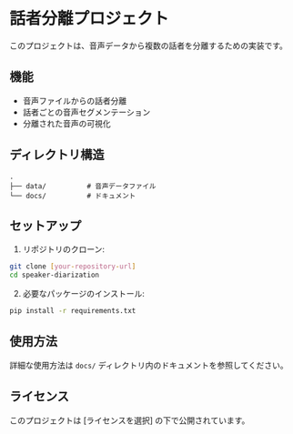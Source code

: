 # 話者分離プロジェクト

このプロジェクトは、音声データから複数の話者を分離するための実装です。

## 機能

- 音声ファイルからの話者分離
- 話者ごとの音声セグメンテーション
- 分離された音声の可視化

## ディレクトリ構造

```
.
├── data/          # 音声データファイル
└── docs/          # ドキュメント
```

## セットアップ

1. リポジトリのクローン:
```bash
git clone [your-repository-url]
cd speaker-diarization
```

2. 必要なパッケージのインストール:
```bash
pip install -r requirements.txt
```

## 使用方法

詳細な使用方法は `docs/` ディレクトリ内のドキュメントを参照してください。

## ライセンス

このプロジェクトは [ライセンスを選択] の下で公開されています。 